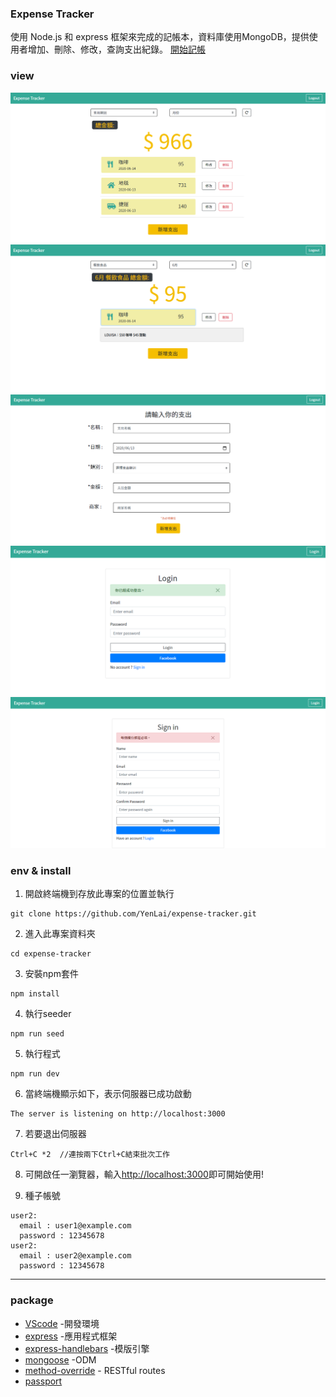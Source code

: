 ### Expense Tracker 
使用 Node.js 和 express 框架來完成的記帳本，資料庫使用MongoDB，提供使用者增加、刪除、修改，查詢支出紀錄。
[開始記帳](https://immense-woodland-71920.herokuapp.com/)

### view
![image](https://github.com/YenLai/expense-tracker/blob/master/images/home.PNG)
![image](https://github.com/YenLai/expense-tracker/blob/master/images/search.PNG)
![image](https://github.com/YenLai/expense-tracker/blob/master/images/new.PNG)
![image](https://github.com/YenLai/expense-tracker/blob/master/images/login.PNG)
![image](https://github.com/YenLai/expense-tracker/blob/master/images/register.PNG)

### env & install

1. 開啟終端機到存放此專案的位置並執行
```
git clone https://github.com/YenLai/expense-tracker.git
```
2. 進入此專案資料夾
```
cd expense-tracker
```
3. 安裝npm套件
```
npm install
```
4. 執行seeder
```
npm run seed
```
5. 執行程式
```
npm run dev
```
6. 當終端機顯示如下，表示伺服器已成功啟動
```
The server is listening on http://localhost:3000
```
7. 若要退出伺服器
```
Ctrl+C *2  //連按兩下Ctrl+C結束批次工作
```
8. 可開啟任一瀏覽器，輸入[http://localhost:3000](http://localhost:3000)即可開始使用!

9. 種子帳號
```
user2:
  email : user1@example.com
  password : 12345678
user2:
  email : user2@example.com
  password : 12345678

```


***

### package

- [VScode](https://code.visualstudio.com/) -開發環境
- [express](https://www.npmjs.com/package/express) -應用程式框架
- [express-handlebars](https://www.npmjs.com/package/express-handlebars) -模版引擎
- [mongoose](https://mongoosejs.com/) -ODM
- [method-override](https://www.npmjs.com/package/method-override) - RESTful routes
- [passport](http://www.passportjs.org/)


